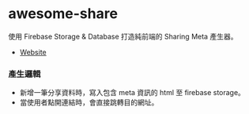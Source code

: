 # awesome-share

使用 Firebase Storage & Database 打造純前端的 Sharing Meta 產生器。

- [Website](https://25sprout.github.io/awesome-share/)

### 產生邏輯

- 新增一筆分享資料時，寫入包含 meta 資訊的 html 至 firebase storage。
- 當使用者點開連結時，會直接跳轉目的網址。
